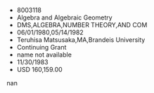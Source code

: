 
* 8003118
* Algebra and Algebraic Geometry
* DMS,ALGEBRA,NUMBER THEORY,AND COM
* 06/01/1980,05/14/1982
* Teruhisa Matsusaka,MA,Brandeis University
* Continuing Grant
*   name not available
* 11/30/1983
* USD 160,159.00

nan
